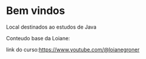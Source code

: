 # Bem vindos

Local destinados ao estudos de Java

Conteudo base da Loiane:

link do curso:https://www.youtube.com/@loianegroner
